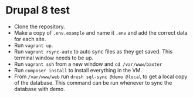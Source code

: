 # Drupal 8 test
- Clone the repository.
- Make a copy of `.env.example` and name it `.env` and add the correct data for each site.
- Run `vagrant up`.
- Run `vagrant rsync-auto` to auto sync files as they get saved. This terminal window needs to be up.
- Run `vagrant ssh` from a new window and `cd /var/www/baxter`
- Run `composer install` to install everything in the VM.
- From `/var/www/web` run `drush sql-sync @demo @local` to get a local copy of the database. This command can be run whenever to sync the database with demo.
